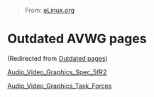 > From: [eLinux.org](http://eLinux.org/Outdated_pages "http://eLinux.org/Outdated_pages")


# Outdated AVWG pages


(Redirected from [Outdated
pages](http://eLinux.org/index.php?title=Outdated_pages&redirect=no "Outdated pages"))


[Audio\_Video\_Graphics\_Spec\_5fR2](http://eLinux.org/Audio_Video_Graphics_Spec_5fR2 "Audio Video Graphics Spec 5fR2")

[Audio\_Video\_Graphics\_Task\_Forces](http://eLinux.org/Audio_Video_Graphics_Task_Forces "Audio Video Graphics Task Forces")


